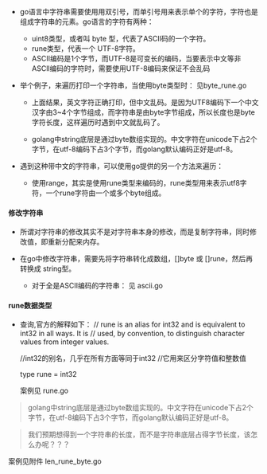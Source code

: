 + go语言中字符串需要使用用双引号，而单引号用来表示单个的字符，字符也是组成字符串的元素。go语言的字符有两种：

    * uint8类型，或者叫 byte 型，代表了ASCII码的一个字符。
    * rune类型，代表一个 UTF-8字符。
    * ASCII编码是1个字节，而UTF-8是可变长的编码，当要表示中文等非ASCll编码的字符时，需要使用UTF-8编码来保证不会乱码

+ 举个例子，来遍历打印一个字符串，当使用byte类型时： 见byte_rune.go

    * 上面结果，英文字符正确打印，但中文乱码。是因为UTF8编码下一个中文汉字由3~4个字节组成，而字符串是由byte字节组成，所以长度也是byte字符长度，这样遍历时遇到中文就乱码了。


    * golang中string底层是通过byte数组实现的。中文字符在unicode下占2个字节，在utf-8编码下占3个字节，而golang默认编码正好是utf-8。

+ 遇到这种带中文的字符串，可以使用go提供的另一个方法来遍历：

    * 使用range，其实是使用rune类型来编码的，rune类型用来表示utf8字符，一个rune字符由一个或多个byte组成。


#### 修改字符串

+ 所谓对字符串的修改其实不是对字符串本身的修改，而是复制字符串，同时修改值，即重新分配来内存。

+ 在go中修改字符串，需要先将字符串转化成数组，[]byte 或 []rune，然后再转换成 string型。
    
    * 对于全是ASCII编码的字符串： 见 ascii.go


#### rune数据类型
+ 查询,官方的解释如下：
    // rune is an alias for int32 and is equivalent to int32 in all ways. It is
    // used, by convention, to distinguish character values from integer values.

    //int32的别名，几乎在所有方面等同于int32
    //它用来区分字符值和整数值

    type rune = int32

    案例见 rune.go

> golang中string底层是通过byte数组实现的。中文字符在unicode下占2个字节，在utf-8编码下占3个字节，而golang默认编码正好是utf-8。

> 我们预期想得到一个字符串的长度，而不是字符串底层占得字节长度，该怎么办呢？？？

   案例见附件 len_rune_byte.go
   

